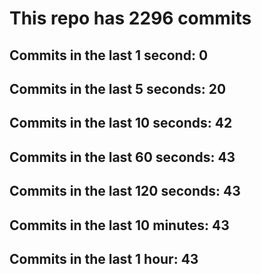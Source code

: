 # This repo has 2296 commits

## Commits in the last 1 second: 0
## Commits in the last 5 seconds: 20
## Commits in the last 10 seconds: 42
## Commits in the last 60 seconds: 43
## Commits in the last 120 seconds: 43
## Commits in the last 10 minutes: 43
## Commits in the last 1 hour: 43
